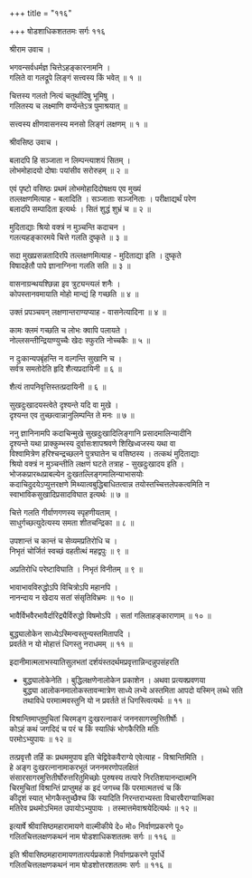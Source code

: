 +++
title = "११६"

+++
षोडशाधिकशततमः सर्गः ११६   
  
श्रीराम उवाच ।  
  
भगवन्सर्वधर्मज्ञ चित्तेऽहङ्कारनामनि ।  
गलिते वा गलद्रूपे लिङ्गं सत्त्वस्य किं भवेत् ॥ १ ॥  
  
चित्तस्य गलतो नित्यं चतुर्थादिषु भूमिषु ।  
गलितस्य च लक्ष्माणि वर्ण्यन्तेऽत्र पुमाश्रयात् ॥   
  
सत्त्वस्य क्षीणवासनस्य मनसो लिङ्गं लक्षणम् ॥ १ ॥  
  
श्रीवसिष्ठ उवाच ।  
  
बलादपि हि सञ्जाता न लिम्पन्त्याशयं सितम् ।  
लोभमोहादयो दोषाः पयांसीव सरोरुहम् ॥ २ ॥  
  
एवं पृष्टो वसिष्ठः प्रथमं लोभमोहादिदोषक्षय एव मुख्यं   
तल्लक्षणमित्याह - बलादिति । सञ्जाताः सञ्जनिताः । परीक्षाद्यर्थं परेण   
बलादपि सम्पादिता इत्यर्थः । सितं शुद्धं शुभ्रं च ॥ २ ॥  
  
मुदिताद्याः श्रियो वक्त्रं न मुञ्चन्ति कदाचन ।  
गलत्यहङ्कारमये चित्ते गलति दुष्कृते ॥ ३ ॥  
  
सदा मुखप्रसन्नतादिरपि तल्लक्षणमित्याह - मुदिताद्या इति । दुष्कृते   
विषादहेतौ पापे ज्ञानाग्निना गलति सति ॥ ३ ॥  
  
वासनाग्रन्थयश्छिन्ना इव त्रुट्यन्त्यलं शनैः ।  
कोपस्तानवमायाति मोहो मान्द्यं हि गच्छति ॥ ४ ॥  
  
उक्तं प्रपञ्चयन् लक्षणान्तराण्यप्याह - वासनेत्यादिना ॥ ४ ॥  
  
कामः क्लमं गच्छति च लोभः क्वापि पलायते ।  
नोल्लसन्तीन्द्रियाण्युच्चैः खेदः स्फुरति नोच्चकैः ॥ ५ ॥  
  
न दुःकान्यपबृंहन्ति न वल्गन्ति सुखानि च ।  
सर्वत्र समतोदेति हृदि शैत्यप्रदायिनी ॥ ६ ॥  
  
शैत्यं तापनिवृत्तिस्तत्प्रदायिनी ॥ ६ ॥  
  
सुखदुःखादयस्त्वेते दृश्यन्ते यदि वा मुखे ।  
दृश्यन्त एव तुच्छत्वान्नानुलिम्पन्ति ते मनः ॥ ७ ॥  
  
ननु ज्ञानिनामपि कदाचिन्मुखे सुखदुःखादिलिङ्गानि प्रसादमालिन्यादीनि   
दृश्यन्ते यथा प्राक्कुम्भस्य दुर्वासःशापश्रवणे शिखिध्वजस्य यथा वा   
विश्वामित्रेण हरिश्चन्द्रच्छलने पुत्रघातेन च वसिष्ठस्य । तत्कथं मुदिताद्याः   
श्रियो वक्त्रं न मुञ्चन्तीति लक्षणं घटते तत्राह - सुखदुःखादय इति ।   
भोजकप्रारब्धप्राबल्येन दुःखतल्लिङ्गमालिन्याभासयोः   
कदाचिदुदयेऽप्युत्तरक्षणे मिथ्यात्वबुद्धिबाधितत्वान्न तयोस्तच्चित्तलेपकत्वमिति न   
स्वाभाविकसुखादिप्रसादविघात इत्यर्थः ॥ ७ ॥  
  
चित्ते गलति गीर्वाणगणस्य स्पृहणीयताम् ।  
साधुर्गच्छत्युदेत्यस्य समता शीतचन्द्रिका ॥ ८ ॥  
  
उपशान्तं च कान्तं च सेव्यमप्रतिरोधि च ।  
निभृतं चोर्जितं स्वच्छं वहतीत्थं महद्वपुः ॥ ९ ॥  
  
अप्रतिरोधि परेष्टाविघाति । निभृतं विनीतम् ॥ ९ ॥  
  
भावाभावविरुद्धोऽपि विचित्रोऽपि महानपि ।  
नानन्दाय न खेदाय सतां संसृतिविभ्रमः ॥ १० ॥  
  
भावैर्विभवैरभावैर्दारिद्र्यैर्विरुद्धो विषमोऽपि । सतां गलिताहङ्काराणाम् ॥ १० ॥  
  
बुद्ध्यालोकेन साध्येऽस्मिन्वस्तुन्यस्तमितापदि ।  
प्रवर्तते न यो मोहात्तं धिगस्तु नराधमम् ॥ ११ ॥  
  
इदानीमात्मलाभस्यातिसुलभतां दर्शयंस्तदर्थमप्रवृत्तान्निन्दन्नुपसंहरति   
- बुद्ध्यालोकेनेति । बुद्धिलक्षणेनालोकेन प्रकाशेन । अथवा प्रत्यक्प्रवणया   
बुद्ध्या आलोकनमालोकस्तावन्मात्रेण साध्ये लभ्ये अस्तमिता आपदो यस्मिन् लब्धे सति   
तथाविधे परमात्मवस्तुनि यो न प्रवर्तते तं धिगस्त्वित्यर्थः ॥ ११ ॥  
  
विश्रान्तिमाप्तुमुचितां चिरमङ्ग दुःखरत्नाकरं जननसागरमुत्तितीर्षोः ।  
कोऽहं कथं जगदिदं च परं च किं स्यात्किं भोगकैरिति मतिः   
परमोऽभ्युपायः ॥ १२ ॥  
  
तत्प्रवृत्तौ तर्हि कः प्रथममुपाय इति चेद्विवेकवैराग्ये एवेत्याह - विश्रान्तिमिति ।   
हे अङ्ग दुःखरत्नानामाकरभूतं जननमरणोपलक्षितं   
संसारसागरमुत्तितीर्षोरुत्तरितुमिच्छोः पुरुषस्य तत्पारे निरतिशयानन्दात्मनि   
चिरमुचितां विश्रान्तिं प्राप्तुमहं क इदं जगच्च किं परमात्मतत्त्वं च किं   
कीदृशं स्यात् भोगकैस्तुच्छैश्च किं स्यादिति निरन्तराभ्यस्ता विचारवैराग्यात्मिका   
मतिरेव प्रथमोऽभिमत उपायोऽभ्युपायः । तस्मात्तमेवाश्रयेदित्यर्थः ॥ १२ ॥  
  
इत्यार्षे श्रीवासिष्ठमहारामायणे वाल्मीकीये दे० मो० निर्वाणप्रकरणे पू०   
गलितचित्तलक्षणकथनं नाम षोडशाधिकशततमः सर्गः ॥ ११६ ॥  
  
इति श्रीवासिष्ठमहारामायणतात्पर्यप्रकाशे निर्वाणप्रकरणे पूर्वार्धे   
गलितचित्तलक्षणकथनं नाम षोडशोत्तरशततमः सर्गः ॥ ११६ ॥  
  